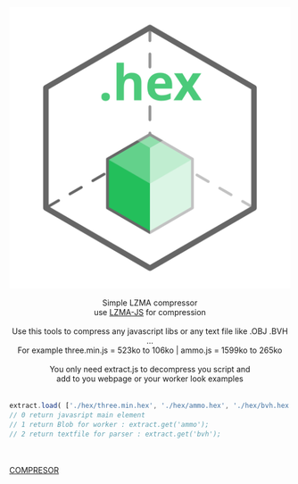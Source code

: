 <p align="center"><a href="https://lo-th.github.io/hex/"><img src="./assets/icon.svg"/></a></p>

<p align="center">Simple LZMA compressor<br>
use <a href="https://github.com/LZMA-JS/LZMA-JS">LZMA-JS</a> for compression<br><br>
Use this tools to compress any javascript libs or any text file like .OBJ .BVH ...<br>
For example three.min.js = 523ko to 106ko | ammo.js = 1599ko to 265ko<br><br>
You only need extract.js to decompress you script and<br>
add to you webpage or your worker look examples<br><br>

```javascript
extract.load( ['./hex/three.min.hex', './hex/ammo.hex', './hex/bvh.hex'], init, [0,1,2] );
// 0 return javasript main element
// 1 return Blob for worker : extract.get('ammo');
// 2 return textfile for parser : extract.get('bvh'); 
```

<br><br>
<a href="http://lo-th.github.io/hex/">COMPRESOR</a><br></p>
